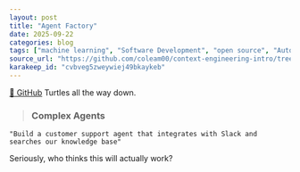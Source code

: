 ```yaml
---
layout: post
title: "Agent Factory"
date: 2025-09-22
categories: blog
tags: ["machine learning", "Software Development", "open source", "Automation", "Artificial Intelligence"]
source_url: "https://github.com/coleam00/context-engineering-intro/tree/main/use-cases/agent-factory-with-subagents"
karakeep_id: "cvbveg5zweywiej49bkaykeb"
---
```



[🔗 GitHub](https://github.com/coleam00/context-engineering-intro/tree/main/use-cases/agent-factory-with-subagents)
Turtles all the way down.
> ### Complex Agents
```
"Build a customer support agent that integrates with Slack and searches our knowledge base"
```
Seriously, who thinks this will actually work?
